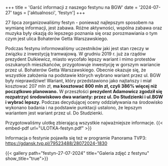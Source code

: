 +++
title = 'Garść informacji z naszego festynu na BGW'
date = '2024-07-27'
tags = ['aktualnosci', 'festyn']
+++

27 lipca zorganizowaliśmy festyn - ponieważ najlepszym sposobem na wymianę informacji, jest zabawa. Różne aktywności, wspólna zabawa oraz muzyka były okazją do lepszego poznania się oraz porozmawiania o tym czym jest ulica Bohaterów Getta Warszawskiego. 

<!-- more -->

Podczas festynu informowaliśmy uczestników jaki jest stan rzeczy w związku z inwestycją tramwajową. W grudniu 2019 r. już za rządów prezydent Dulkiewicz, miasto wycofało lepszy wariant i mimo protestów oszukanych mieszkańców, przygotowuje inwestycję w gorszym wariancie przez ul. Bohaterów Getta Warszawskiego. Obecnie okazuje się, że wszystkie założenia na podstawie których wybrano wariant przez ul. BGW były nieprawdziwe! Wariant, który przedstawiono jako najtańszy i miał kosztować 207 mln zł, **ma kosztować 800 mln zł, czyli 386% więcej niż początkowo planowano.** W przeszłości **prezydent Adamowicz zgodził się rozpatrzyć środowiskowo dwa warianty: przez ul. Do Studzienki i ul.BGW i wybrać lepszy.** Podczas decydującej oceny oddziaływania na środowisko wykonano badania i na podstawie punktacji ustalono, że lepszym wariantem jest wariant przez ul. Do Studzienki.

Przygotowaliśmy ulotkę zbierającą wszystkie najważniejsze informacje.
{{< embed-pdf url="ULOTKA-festyn.pdf" >}}


Informacja o festynie pojawiła się też w programie Panorama TVP3: https://gdansk.tvp.pl/79523488/28072024-1830

{{< gallery path="festyn-27-07-2024" title="Galeria zdjęć z festynu" show_title="true">}}

